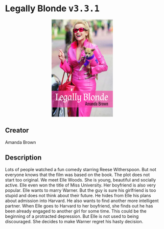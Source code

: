 
# Legally Blonde <kbd>v3.3.1</kbd>

<center>
  <img src="./cover-1024.jpg"/>
</center>

## Creator
Amanda Brown

## Description
Lots of people watched a fun comedy starring Reese Witherspoon. But not everyone knows that the film was based on the book. The plot does not start too original. We meet Elle Woods. She is young, beautiful and socially active. Elle even won the title of Miss University. Her boyfriend is also very popular. Elle wants to marry Warner. But the guy is sure his girlfriend is too stupid and does not think about their future. He hides from Elle his plans about admission into Harvard. He also wants to find another more intelligent partner. When Elle goes to Harvard to her boyfriend, she finds out he has been already engaged to another girl for some time. This could be the beginning of a protracted depression. But Elle is not used to being discouraged. She decides to make Warner regret his hasty decision. 
